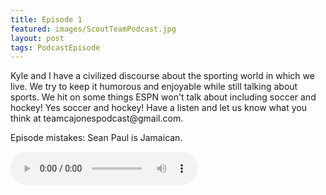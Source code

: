 ```yaml
---
title: Episode 1
featured: images/ScoutTeamPodcast.jpg
layout: post
tags: PodcastEpisode
---
```


<p>Kyle and I have a civilized discourse about the sporting world in which we live. We try to keep it humorous and enjoyable while still talking about sports. We hit on some things ESPN won't talk about including soccer and hockey! Yes soccer and hockey! Have a listen and let us know what you think at teamcajonespodcast@gmail.com.</p>
<p>Episode mistakes: Sean Paul is Jamaican.</p>
<audio controls>
  <source src="/assets/audios/episode1.mp3" type="audio/mpeg">
Your browser does not support the audio element.
</audio>
<br>